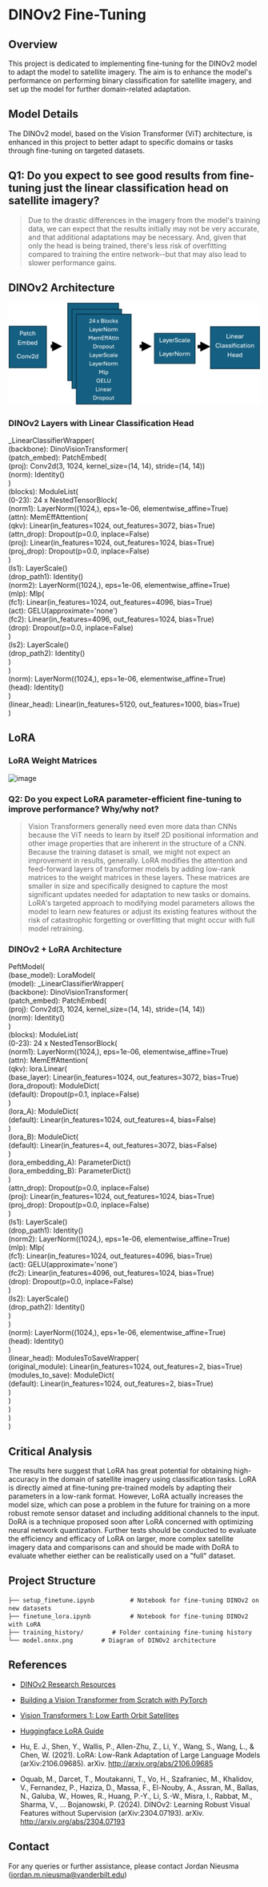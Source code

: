 # DINOv2 Fine-Tuning

## Overview

This project is dedicated to implementing fine-tuning for the DINOv2 model to adapt the model to satellite imagery. The aim is to enhance the model's performance on performing binary classification for satellite imagery, and set up the model for further domain-related adaptation.

## Model Details

The DINOv2 model, based on the Vision Transformer (ViT) architecture, is enhanced in this project to better adapt to specific domains or tasks through fine-tuning on targeted datasets.

## Q1: Do you expect to see good results from fine-tuning just the linear classification head on satellite imagery?

> Due to the drastic differences in the imagery from the model's training data, we can expect that the results initially may not be very accurate, and that additional adaptations may be necessary. And, given that only the head is being trained, there's less risk of overfitting compared to training the entire network--but that may also lead to slower performance gains.

## DINOv2 Architecture

![image](https://github.com/jnieus01/dinov2-finetune/blob/main/dinov2-arch.png)

### DINOv2 Layers with Linear Classification Head

\_LinearClassifierWrapper(  
(backbone): DinoVisionTransformer(  
(patch_embed): PatchEmbed(  
(proj): Conv2d(3, 1024, kernel_size=(14, 14), stride=(14, 14))  
(norm): Identity()  
)  
(blocks): ModuleList(  
(0-23): 24 x NestedTensorBlock(  
(norm1): LayerNorm((1024,), eps=1e-06, elementwise_affine=True)  
(attn): MemEffAttention(  
(qkv): Linear(in_features=1024, out_features=3072, bias=True)  
(attn_drop): Dropout(p=0.0, inplace=False)  
(proj): Linear(in_features=1024, out_features=1024, bias=True)  
(proj_drop): Dropout(p=0.0, inplace=False)  
)  
(ls1): LayerScale()  
(drop_path1): Identity()  
(norm2): LayerNorm((1024,), eps=1e-06, elementwise_affine=True)  
(mlp): Mlp(  
(fc1): Linear(in_features=1024, out_features=4096, bias=True)  
(act): GELU(approximate='none')  
(fc2): Linear(in_features=4096, out_features=1024, bias=True)  
(drop): Dropout(p=0.0, inplace=False)  
)  
(ls2): LayerScale()  
(drop_path2): Identity()  
)  
)  
(norm): LayerNorm((1024,), eps=1e-06, elementwise_affine=True)  
(head): Identity()  
)  
(linear_head): Linear(in_features=5120, out_features=1000, bias=True)  
)  

## LoRA

### LoRA Weight Matrices

![image](https://huggingface.co/datasets/huggingface/documentation-images/resolve/main/peft/lora_diagram.png)

### Q2: Do you expect LoRA parameter-efficient fine-tuning to improve performance? Why/why not?

> Vision Transformers generally need even more data than CNNs because the ViT needs to learn by itself 2D positional information and other image properties that are inherent in the structure of a CNN. Because the training dataset is small, we might not expect an improvement in results, generally. LoRA modifies the attention and feed-forward layers of transformer models by adding low-rank matrices to the weight matrices in these layers. These matrices are smaller in size and specifically designed to capture the most significant updates needed for adaptation to new tasks or domains. LoRA's targeted approach to modifying model parameters allows the model to learn new features or adjust its existing features without the risk of catastrophic forgetting or overfitting that might occur with full model retraining.

### DINOv2 + LoRA Architecture

PeftModel(  
(base_model): LoraModel(  
(model): \_LinearClassifierWrapper(  
(backbone): DinoVisionTransformer(  
(patch_embed): PatchEmbed(  
(proj): Conv2d(3, 1024, kernel_size=(14, 14), stride=(14, 14))  
(norm): Identity()  
)  
(blocks): ModuleList(  
(0-23): 24 x NestedTensorBlock(  
(norm1): LayerNorm((1024,), eps=1e-06, elementwise_affine=True)  
(attn): MemEffAttention(  
(qkv): lora.Linear(  
(base_layer): Linear(in_features=1024, out_features=3072, bias=True)  
(lora_dropout): ModuleDict(  
(default): Dropout(p=0.1, inplace=False)  
)  
(lora_A): ModuleDict(  
(default): Linear(in_features=1024, out_features=4, bias=False)  
)  
(lora_B): ModuleDict(  
(default): Linear(in_features=4, out_features=3072, bias=False)  
)  
(lora_embedding_A): ParameterDict()  
(lora_embedding_B): ParameterDict()  
)  
(attn_drop): Dropout(p=0.0, inplace=False)  
(proj): Linear(in_features=1024, out_features=1024, bias=True)  
(proj_drop): Dropout(p=0.0, inplace=False)  
)  
(ls1): LayerScale()  
(drop_path1): Identity()  
(norm2): LayerNorm((1024,), eps=1e-06, elementwise_affine=True)  
(mlp): Mlp(  
(fc1): Linear(in_features=1024, out_features=4096, bias=True)  
(act): GELU(approximate='none')  
(fc2): Linear(in_features=4096, out_features=1024, bias=True)  
(drop): Dropout(p=0.0, inplace=False)  
)  
(ls2): LayerScale()  
(drop_path2): Identity()  
)  
)  
(norm): LayerNorm((1024,), eps=1e-06, elementwise_affine=True)  
(head): Identity()  
)  
(linear_head): ModulesToSaveWrapper(  
(original_module): Linear(in_features=1024, out_features=2, bias=True)  
(modules_to_save): ModuleDict(  
(default): Linear(in_features=1024, out_features=2, bias=True)  
)  
)  
)  
)  
)  

## Critical Analysis

The results here suggest that LoRA has great potential for obtaining high-accuracy in the domain of satellite imagery using classification tasks. LoRA is directly aimed at fine-tuning pre-trained models by adapting their parameters in a low-rank format. However, LoRA actually increases the model size, which can pose a problem in the future for training on a more robust remote sensor dataset and including additional channels to the input. DoRA is a technique proposed soon after LoRA concerned with optimizing neural network quantization. Further tests should be conducted to evaluate the efficiency and efficacy of LoRA on larger, more complex satellite imagery data and comparisons can and should be made with DoRA to evaluate whether eiether can be realistically used on a "full" dataset.

## Project Structure

```
├── setup_finetune.ipynb          # Notebook for fine-tuning DINOv2 on new datasets
├── finetune_lora.ipynb           # Notebook for fine-tuning DINOv2 with LoRA
├── training_history/        # Folder containing fine-tuning history
└── model.onnx.png        # Diagram of DINOv2 architecture
```

## References

- [DINOv2 Research Resources](https://dinov2.metademolab.com/)

- [Building a Vision Transformer from Scratch with PyTorch ](https://www.akshaymakes.com/blogs/vision-transformer)

- [Vision Transformers 1: Low Earth Orbit Satellites](https://myrtle.ai/resources/leo-1-low-earth-orbit-satellites/)

- [Huggingface LoRA Guide](https://huggingface.co/docs/peft/main/en/conceptual_guides/lora)

- Hu, E. J., Shen, Y., Wallis, P., Allen-Zhu, Z., Li, Y., Wang, S., Wang, L., & Chen, W. (2021). LoRA: Low-Rank Adaptation of Large Language Models (arXiv:2106.09685). arXiv. http://arxiv.org/abs/2106.09685

- Oquab, M., Darcet, T., Moutakanni, T., Vo, H., Szafraniec, M., Khalidov, V., Fernandez, P., Haziza, D., Massa, F., El-Nouby, A., Assran, M., Ballas, N., Galuba, W., Howes, R., Huang, P.-Y., Li, S.-W., Misra, I., Rabbat, M., Sharma, V., … Bojanowski, P. (2024). DINOv2: Learning Robust Visual Features without Supervision (arXiv:2304.07193). arXiv. http://arxiv.org/abs/2304.07193

## Contact

For any queries or further assistance, please contact Jordan Nieusma (jordan.m.nieusma@vanderbilt.edu)

